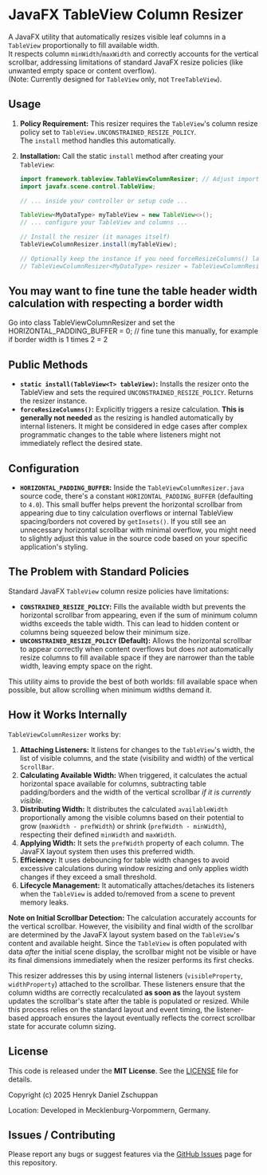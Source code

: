 # JavaFX TableView Column Resizer

A JavaFX utility that automatically resizes visible leaf columns in a `TableView` proportionally to fill available width.  
It respects column `minWidth`/`maxWidth` and correctly accounts for the vertical scrollbar, addressing limitations of standard JavaFX resize policies (like unwanted empty space or content overflow).  
(Note: Currently designed for `TableView` only, not `TreeTableView`).

## Usage

1.  **Policy Requirement:** This resizer requires the `TableView`'s column resize policy set to `TableView.UNCONSTRAINED_RESIZE_POLICY`.  
    The `install` method handles this automatically.
3.  **Installation:** Call the static `install` method after creating your `TableView`:

    ```java
    import framework.tableview.TableViewColumnResizer; // Adjust import path if needed
    import javafx.scene.control.TableView;

    // ... inside your controller or setup code ...

    TableView<MyDataType> myTableView = new TableView<>();
    // ... configure your TableView and columns ...

    // Install the resizer (it manages itself)
    TableViewColumnResizer.install(myTableView);

    // Optionally keep the instance if you need forceResizeColumns() later
    // TableViewColumnResizer<MyDataType> resizer = TableViewColumnResizer.install(myTableView);
    ```


## You may want to fine tune the table header width calculation with respecting a border width

Go into class TableViewColumnResizer<T> and set the HORIZONTAL_PADDING_BUFFER        = 0;
// fine tune this manually, for example if border width is 1 times 2 = 2  

## Public Methods

*   **`static install(TableView<T> tableView)`:** Installs the resizer onto the TableView and sets the required `UNCONSTRAINED_RESIZE_POLICY`. Returns the resizer instance.
*   **`forceResizeColumns()`:** Explicitly triggers a resize calculation. **This is generally not needed** as the resizing is handled automatically by internal listeners. It might be considered in edge cases after complex programmatic changes to the table where listeners might not immediately reflect the desired state.

## Configuration

*   **`HORIZONTAL_PADDING_BUFFER`:** Inside the `TableViewColumnResizer.java` source code, there's a constant `HORIZONTAL_PADDING_BUFFER` (defaulting to `4.0`). This small buffer helps prevent the horizontal scrollbar from appearing due to tiny calculation overflows or internal TableView spacing/borders not covered by `getInsets()`. If you still see an unnecessary horizontal scrollbar with minimal overflow, you might need to slightly adjust this value in the source code based on your specific application's styling.

## The Problem with Standard Policies

Standard JavaFX `TableView` column resize policies have limitations:

*   **`CONSTRAINED_RESIZE_POLICY`:** Fills the available width but prevents the horizontal scrollbar from appearing, even if the sum of minimum column widths exceeds the table width. This can lead to hidden content or columns being squeezed below their minimum size.
*   **`UNCONSTRAINED_RESIZE_POLICY` (Default):** Allows the horizontal scrollbar to appear correctly when content overflows but does *not* automatically resize columns to fill available space if they are narrower than the table width, leaving empty space on the right.

This utility aims to provide the best of both worlds: fill available space when possible, but allow scrolling when minimum widths demand it.

## How it Works Internally

`TableViewColumnResizer` works by:

1.  **Attaching Listeners:** It listens for changes to the `TableView`'s width, the list of visible columns, and the state (visibility and width) of the vertical `ScrollBar`.
2.  **Calculating Available Width:** When triggered, it calculates the actual horizontal space available for columns, subtracting table padding/borders and the width of the vertical scrollbar *if it is currently visible*.
3.  **Distributing Width:** It distributes the calculated `availableWidth` proportionally among the visible columns based on their potential to grow (`maxWidth - prefWidth`) or shrink (`prefWidth - minWidth`), respecting their defined `minWidth` and `maxWidth`.
4.  **Applying Width:** It sets the `prefWidth` property of each column. The JavaFX layout system then uses this preferred width.
5.  **Efficiency:** It uses debouncing for table width changes to avoid excessive calculations during window resizing and only applies width changes if they exceed a small threshold.
6.  **Lifecycle Management:** It automatically attaches/detaches its listeners when the `TableView` is added to/removed from a scene to prevent memory leaks.


**Note on Initial Scrollbar Detection:** The calculation accurately accounts for the vertical scrollbar. However, the visibility and final width of the scrollbar are determined by the JavaFX layout system based on the `TableView`'s content and available height. Since the `TableView` is often populated with data *after* the initial scene display, the scrollbar might not be visible or have its final dimensions immediately when the resizer performs its first checks.

This resizer addresses this by using internal listeners (`visibleProperty`, `widthProperty`) attached to the scrollbar. These listeners ensure that the column widths are correctly recalculated **as soon as** the layout system updates the scrollbar's state after the table is populated or resized. While this process relies on the standard layout and event timing, the listener-based approach ensures the layout eventually reflects the correct scrollbar state for accurate column sizing.

## License

This code is released under the **MIT License**. See the [LICENSE](LICENSE) file for details.

Copyright (c) 2025 Henryk Daniel Zschuppan

Location:
Developed in Mecklenburg-Vorpommern, Germany.

## Issues / Contributing

Please report any bugs or suggest features via the [GitHub Issues](https://github.com/HenrykZschuppan/TableViewColumnResizer/issues) page for this repository.
